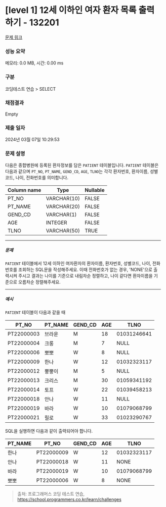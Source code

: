 # [level 1] 12세 이하인 여자 환자 목록 출력하기 - 132201 

[문제 링크](https://school.programmers.co.kr/learn/courses/30/lessons/132201) 

### 성능 요약

메모리: 0.0 MB, 시간: 0.00 ms

### 구분

코딩테스트 연습 > SELECT

### 채점결과

Empty

### 제출 일자

2024년 03월 07일 10:29:53

### 문제 설명

<p>다음은 종합병원에 등록된 환자정보를 담은 <code>PATIENT</code> 테이블입니다. <code>PATIENT</code> 테이블은 다음과 같으며 <code>PT_NO</code>, <code>PT_NAME</code>, <code>GEND_CD</code>, <code>AGE</code>, <code>TLNO</code>는 각각 환자번호, 환자이름, 성별코드, 나이, 전화번호를 의미합니다.</p>
<table class="table">
        <thead><tr>
<th>Column name</th>
<th>Type</th>
<th>Nullable</th>
</tr>
</thead>
        <tbody><tr>
<td>PT_NO</td>
<td>VARCHAR(10)</td>
<td>FALSE</td>
</tr>
<tr>
<td>PT_NAME</td>
<td>VARCHAR(20)</td>
<td>FALSE</td>
</tr>
<tr>
<td>GEND_CD</td>
<td>VARCHAR(1)</td>
<td>FALSE</td>
</tr>
<tr>
<td>AGE</td>
<td>INTEGER</td>
<td>FALSE</td>
</tr>
<tr>
<td>TLNO</td>
<td>VARCHAR(50)</td>
<td>TRUE</td>
</tr>
</tbody>
      </table>
<hr>

<h5>문제</h5>

<p><code>PATIENT</code> 테이블에서 12세 이하인 여자환자의 환자이름, 환자번호, 성별코드, 나이, 전화번호를 조회하는 SQL문을 작성해주세요. 이때 전화번호가 없는 경우, 'NONE'으로 출력시켜 주시고 결과는 나이를 기준으로 내림차순 정렬하고, 나이 같다면 환자이름을 기준으로 오름차순 정렬해주세요.</p>

<hr>

<h5>예시</h5>

<p><code>PATIENT</code> 테이블이 다음과 같을 때</p>
<table class="table">
        <thead><tr>
<th>PT_NO</th>
<th>PT_NAME</th>
<th>GEND_CD</th>
<th>AGE</th>
<th>TLNO</th>
</tr>
</thead>
        <tbody><tr>
<td>PT22000003</td>
<td>브라운</td>
<td>M</td>
<td>18</td>
<td>01031246641</td>
</tr>
<tr>
<td>PT22000004</td>
<td>크롱</td>
<td>M</td>
<td>7</td>
<td>NULL</td>
</tr>
<tr>
<td>PT22000006</td>
<td>뽀뽀</td>
<td>W</td>
<td>8</td>
<td>NULL</td>
</tr>
<tr>
<td>PT22000009</td>
<td>한나</td>
<td>W</td>
<td>12</td>
<td>01032323117</td>
</tr>
<tr>
<td>PT22000012</td>
<td>뿡뿡이</td>
<td>M</td>
<td>5</td>
<td>NULL</td>
</tr>
<tr>
<td>PT22000013</td>
<td>크리스</td>
<td>M</td>
<td>30</td>
<td>01059341192</td>
</tr>
<tr>
<td>PT22000014</td>
<td>토프</td>
<td>W</td>
<td>22</td>
<td>01039458213</td>
</tr>
<tr>
<td>PT22000018</td>
<td>안나</td>
<td>W</td>
<td>11</td>
<td>NULL</td>
</tr>
<tr>
<td>PT22000019</td>
<td>바라</td>
<td>W</td>
<td>10</td>
<td>01079068799</td>
</tr>
<tr>
<td>PT22000021</td>
<td>릴로</td>
<td>W</td>
<td>33</td>
<td>01023290767</td>
</tr>
</tbody>
      </table>
<p>SQL을 실행하면 다음과 같이 출력되어야 합니다.</p>
<table class="table">
        <thead><tr>
<th>PT_NAME</th>
<th>PT_NO</th>
<th>GEND_CD</th>
<th>AGE</th>
<th>TLNO</th>
</tr>
</thead>
        <tbody><tr>
<td>한나</td>
<td>PT22000009</td>
<td>W</td>
<td>12</td>
<td>01032323117</td>
</tr>
<tr>
<td>안나</td>
<td>PT22000018</td>
<td>W</td>
<td>11</td>
<td>NONE</td>
</tr>
<tr>
<td>바라</td>
<td>PT22000019</td>
<td>W</td>
<td>10</td>
<td>01079068799</td>
</tr>
<tr>
<td>뽀뽀</td>
<td>PT22000006</td>
<td>W</td>
<td>8</td>
<td>NONE</td>
</tr>
</tbody>
      </table>

> 출처: 프로그래머스 코딩 테스트 연습, https://school.programmers.co.kr/learn/challenges